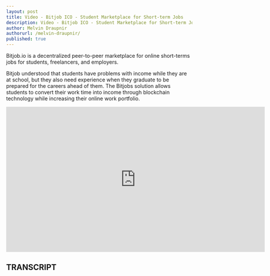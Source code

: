 ```yaml
---
layout: post
title: Video - Bitjob ICO - Student Marketplace for Short-term Jobs
description: Video - Bitjob ICO - Student Marketplace for Short-term Jobs
author: Melvin Draupnir
authorurl: /melvin-draupnir/
published: true
---
```


<p>Bitjob.io is a decentralized peer-to-peer marketplace for online short-terms jobs for students, freelancers, and employers.
</p>

<p>Bitjob understood that students have problems with income while they are at school, but they also need experience when they graduate to be prepared for the careers ahead of them. The Bitjobs solution allows students to convert their work time into income through blockchain technology while increasing their online work portfolio.</p>

<center><iframe width="700" height="394" src="https://www.youtube.com/embed/bH_pmlLeeT4" frameborder="0" allowfullscreen></iframe></center>

<h2>TRANSCRIPT</h2>
